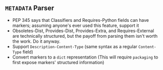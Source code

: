 `METADATA` Parser
-----------------
- PEP 345 says that Classifiers and Requires-Python fields can have markers;
  assuming anyone's ever used this feature, support it
- Obsoletes-Dist, Provides-Dist, Provides-Extra, and Requires-External are
  technically structured, but the payoff from parsing them isn't worth the
  work.  Do it anyway.
- Support `Description-Content-Type` (same syntax as a regular `Content-Type`
  field)
- Convert markers to a `dict` representation (This will require `packaging` to
  first expose markers' structured information)
